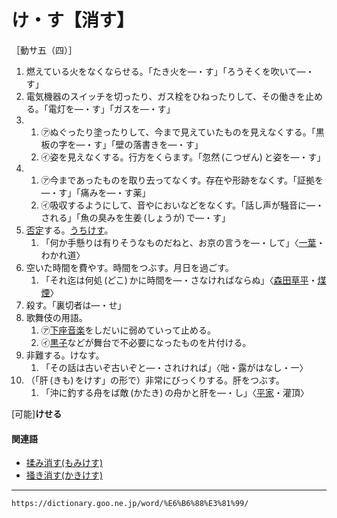 # け・す【消す】
［動サ五（四）］

1.  燃えている火をなくならせる。「たき火を―・す」「ろうそくを吹いて―・す」
2.  電気機器のスイッチを切ったり、ガス栓をひねったりして、その働きを止める。「電灯を―・す」「ガスを―・す」   
3.      
    1.  ㋐ぬぐったり塗ったりして、今まで見えていたものを見えなくする。「黒板の字を―・す」「壁の落書きを―・す」        
    2.  ㋑姿を見えなくする。行方をくらます。「忽然 (こつぜん) と姿を―・す」
4.     
    1.  ㋐今まであったものを取り去ってなくす。存在や形跡をなくす。「証拠を―・す」「痛みを―・す薬」        
    2.  ㋑吸収するようにして、音やにおいなどをなくす。「話し声が騒音に―・される」「魚の臭みを生姜 (しょうが) で―・す」
5.  [否定](ひてい（否定）)する。[うちけす](うちけす（打ち消す）)。    
    1.  「何か手懸りは有りそうなものだねと、お京の言うを―・して」〈[一葉](https://dictionary.goo.ne.jp/word/person/%E6%A8%8B%E5%8F%A3%E4%B8%80%E8%91%89/#jn-184012)・わかれ道〉
6.  空いた時間を費やす。時間をつぶす。月日を過ごす。    
    1.  「それ迄は何処 (どこ) かに時間を―・さなければならぬ」〈[森田草平](https://dictionary.goo.ne.jp/word/person/%E6%A3%AE%E7%94%B0%E8%8D%89%E5%B9%B3/#jn-220450)・[煤煙](https://dictionary.goo.ne.jp/word/%E7%85%A4%E7%85%99/#jn-173431)〉
7. 殺す。「裏切者は―・せ」
8. 歌舞伎の用語。    
    1.  ㋐[下座音楽](https://dictionary.goo.ne.jp/word/%E4%B8%8B%E5%BA%A7%E9%9F%B3%E6%A5%BD/#jn-67668)をしだいに弱めていって止める。        
    2.  ㋑[黒子](https://dictionary.goo.ne.jp/word/%E9%BB%92%E8%A1%A3_%28%E3%81%8F%E3%82%8D%E3%81%94%29/#jn-64979)などが舞台で不必要になったものを片付ける。    
9. 非難する。けなす。    
    1.  「その話は古いぞ古いぞと―・されければ」〈咄・露がはなし・一〉
10. （「肝 (きも) をけす」の形で）非常にびっくりする。肝をつぶす。    
    1.  「沖に釣する舟をば敵 (かたき) の舟かと肝を―・し」〈[平家](https://dictionary.goo.ne.jp/word/%E5%B9%B3%E5%AE%B6%E7%89%A9%E8%AA%9E/#jn-198120)・灌頂〉
        

\[可能\]**けせる**

#### 関連語

-   [揉み消す(もみけす)](https://dictionary.goo.ne.jp/word/%E6%8F%89%E3%81%BF%E6%B6%88%E3%81%99/#jn-220140)
-   [掻き消す(かきけす)](https://dictionary.goo.ne.jp/word/%E6%8E%BB%E3%81%8D%E6%B6%88%E3%81%99/#jn-38153)

---
`https://dictionary.goo.ne.jp/word/%E6%B6%88%E3%81%99/`